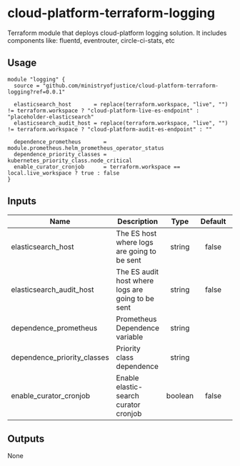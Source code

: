 # cloud-platform-terraform-logging

Terraform module that deploys cloud-platform logging solution. It includes components like: fluentd, eventrouter, circle-ci-stats, etc

## Usage

```hcl
module "logging" {
  source = "github.com/ministryofjustice/cloud-platform-terraform-logging?ref=0.0.1"

  elasticsearch_host       = replace(terraform.workspace, "live", "") != terraform.workspace ? "cloud-platform-live-es-endpoint" : "placeholder-elasticsearch"
  elasticsearch_audit_host = replace(terraform.workspace, "live", "") != terraform.workspace ? "cloud-platform-audit-es-endpoint" : ""

  dependence_prometheus       = module.prometheus.helm_prometheus_operator_status
  dependence_priority_classes = kubernetes_priority_class.node_critical
  enable_curator_cronjob      = terraform.workspace == local.live_workspace ? true : false
}
```

## Inputs

| Name                         | Description                                        | Type | Default | Required |
|------------------------------|----------------------------------------------------|:----:|:-------:|:--------:|
| elasticsearch_host           | The ES host where logs are going to be sent        | string   | false | yes |
| elasticsearch_audit_host     | The ES audit host where logs are going to be sent  | string   | false | no |
| dependence_prometheus        | Prometheus Dependence variable                     | string   |       | yes |
| dependence_priority_classes  | Priority class dependence                          | string   |       | yes |
| enable_curator_cronjob       | Enable elastic-search curator cronjob              | boolean  | false | yes |

## Outputs

None
